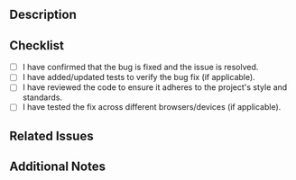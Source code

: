 ## Description

<!-- Briefly describe the bug that was fixed. Include any relevant context or details. -->

## Checklist

- [ ] I have confirmed that the bug is fixed and the issue is resolved.
- [ ] I have added/updated tests to verify the bug fix (if applicable).
- [ ] I have reviewed the code to ensure it adheres to the project's style and standards.
- [ ] I have tested the fix across different browsers/devices (if applicable).

## Related Issues

<!-- List any related issues or pull requests (e.g., "Fixes #123") -->

## Additional Notes

<!-- Add any additional context or information that may be useful for reviewers. For example, known issues, potential impacts, or anything else relevant. -->
